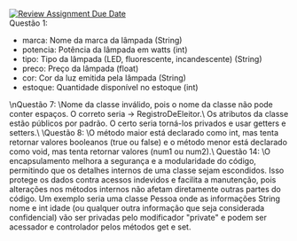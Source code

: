 [![Review Assignment Due Date](https://classroom.github.com/assets/deadline-readme-button-22041afd0340ce965d47ae6ef1cefeee28c7c493a6346c4f15d667ab976d596c.svg)](https://classroom.github.com/a/4j22Em04)\
Questão 1:
<ul>
  <li>marca: Nome da marca da lâmpada (String)</li>
  <li>potencia: Potência da lâmpada em watts (int)</li>
  <li>tipo: Tipo da lâmpada (LED, fluorescente, incandescente) (String)</li>
  <li>preco: Preço da lâmpada (float)</li>
  <li>cor: Cor da luz emitida pela lâmpada (String)</li>
  <li>estoque: Quantidade disponível no estoque (int)</li>
</ul>
\nQuestão 7:
\Nome da classe inválido, pois o nome da classe não pode conter espaços. O correto seria -> RegistroDeEleitor.\
Os atributos da classe estão públicos por padrão. O certo seria torná-los privados e usar getters e setters.\
\Questão 8:
\O método maior está declarado como int, mas tenta retornar valores booleanos (true ou false) e o método menor está declarado como void, mas tenta retornar valores (num1 ou num2).\
Questão 14:
\O encapsulamento melhora a segurança e a modularidade do código, permitindo que os detalhes internos de uma classe sejam escondidos. Isso protege os dados contra acessos indevidos e facilita a manutenção, pois alterações nos métodos internos não afetam diretamente outras partes do código. Um exemplo seria uma classe Pessoa onde as informações String nome e int idade (ou qualquer outra informação que seja considerada confidencial) vão ser privadas pelo modificador "private" e podem ser acessador e controlador pelos métodos get e set.
